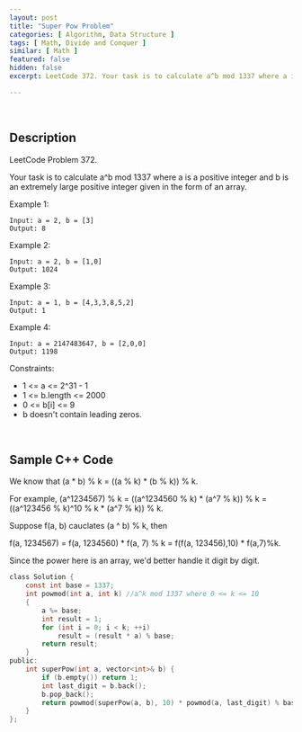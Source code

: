 ```yaml
---
layout: post
title: "Super Pow Problem"
categories: [ Algorithm, Data Structure ]
tags: [ Math, Divide and Conquer ]
similar: [ Math ]
featured: false
hidden: false
excerpt: LeetCode 372. Your task is to calculate a^b mod 1337 where a is a positive integer and b is an extremely large positive integer given in the form of an array.

---
```


<br />

## Description

LeetCode Problem 372.

Your task is to calculate a^b mod 1337 where a is a positive integer and b is an extremely large positive integer given in the form of an array.

Example 1:
```
Input: a = 2, b = [3]
Output: 8
```

Example 2:
```
Input: a = 2, b = [1,0]
Output: 1024
```

Example 3:
```
Input: a = 1, b = [4,3,3,8,5,2]
Output: 1
```

Example 4:
```
Input: a = 2147483647, b = [2,0,0]
Output: 1198
```

Constraints:
* 1 <= a <= 2^31 - 1
* 1 <= b.length <= 2000
* 0 <= b[i] <= 9
* b doesn't contain leading zeros.

<br />

## Sample C++ Code

We know that (a * b) % k = ((a % k) * (b % k)) % k. 

For example, (a^1234567) % k = ((a^1234560 % k) * (a^7 % k)) % k = ((a^123456 % k)^10 % k * (a^7 % k)) % k.

Suppose f(a, b) cauclates (a ^ b) % k, then 

f(a, 1234567) = f(a, 1234560) * f(a, 7) % k = f(f(a, 123456),10) * f(a,7)%k.

Since the power here is an array, we'd better handle it digit by digit.

```c
class Solution {
    const int base = 1337;
    int powmod(int a, int k) //a^k mod 1337 where 0 <= k <= 10
    {
        a %= base;
        int result = 1;
        for (int i = 0; i < k; ++i)
            result = (result * a) % base;
        return result;
    }
public:
    int superPow(int a, vector<int>& b) {
        if (b.empty()) return 1;
        int last_digit = b.back();
        b.pop_back();
        return powmod(superPow(a, b), 10) * powmod(a, last_digit) % base;
    }
};
```


